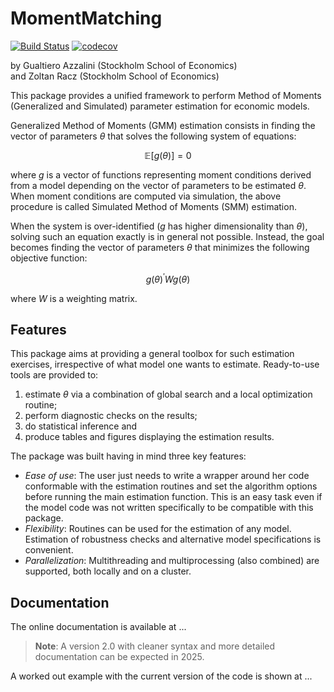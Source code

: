 # MomentMatching

[![Build Status](https://github.com/ZoltanRacz/MomentMatching.jl/actions/workflows/CI.yml/badge.svg?event=push)](https://github.com/ZoltanRacz/MomentMatching.jl/actions/workflows/CI.yml?event=push)
[![codecov](https://codecov.io/gh/ZoltanRacz/MomentMatching.jl/graph/badge.svg?token=YLP96BUQ9S)](https://codecov.io/gh/ZoltanRacz/MomentMatching.jl)

by Gualtiero Azzalini (Stockholm School of Economics)\
and Zoltan Racz (Stockholm School of Economics)


This package provides a unified framework to perform Method of Moments (Generalized and Simulated) parameter estimation for economic models.

Generalized Method of Moments (GMM) estimation consists in finding the vector of parameters $\theta$ that solves the following system of equations:

```math
\mathbb{E}\left[g\left(\theta\right)\right]=0
```

where $g$ is a vector of functions representing moment conditions derived from a model depending on the vector of parameters to be estimated $\theta$. When moment conditions are computed via simulation, the above procedure is called Simulated Method of Moments (SMM) estimation.

When the system is over-identified ($g$ has higher dimensionality than $\theta$), solving such an equation exactly is in general not possible. Instead, the goal becomes finding the vector of parameters $\theta$ that minimizes the following objective function:

```math
g(\theta)^{\prime} W g(\theta)
```

where $W$ is a weighting matrix.

## Features

This package aims at providing a general toolbox for such estimation exercises, irrespective of what model one wants to estimate. Ready-to-use tools are provided to:
1. estimate $\theta$ via a combination of global search and a local optimization routine;
2. perform diagnostic checks on the results; 
3. do statistical inference and 
4. produce tables and figures displaying the estimation results.

The package was built having in mind three key features:
- *Ease of use*: The user just needs to write a wrapper around her code conformable with the estimation routines and set the algorithm options before running the main estimation function. This is an easy task even if the model code was not written specifically to be compatible with this package. 
- *Flexibility*: Routines can be used for the estimation of any model. Estimation of robustness checks and alternative model specifications is convenient.
- *Parallelization*: Multithreading and multiprocessing (also combined) are supported, both locally and on a cluster.

## Documentation

The online documentation is available at ...

> **Note**: A version 2.0 with cleaner syntax and more detailed documentation can be expected in 2025.

A worked out example with the current version of the code is shown at ...